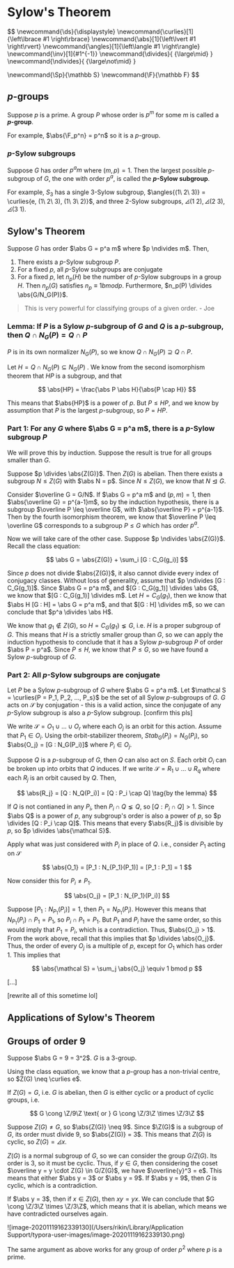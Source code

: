 # Sylow's Theorem

$$
\newcommand{\ds}{\displaystyle}
\newcommand{\curlies}[1]{\left\lbrace #1 \right\rbrace}
\newcommand{\abs}[1]{\left\lvert #1 \right\rvert}
\newcommand{\angles}[1]{\left\langle #1 \right\rangle}
\newcommand{\inv}[1]{#1^{-1}}
\newcommand{\divides}{ {\large\mid} }
\newcommand{\ndivides}{ {\large\not\mid} }

\newcommand{\Sp}{\mathbb S}
\newcommand{\F}{\mathbb F}
$$

## $p$-groups

Suppose $p$ is a prime. A group $P$ whose order is $p^m$ for some $m$ is called a **$p$-group**.

For example, $\abs{\F_p^n} = p^n$ so it is a $p$-group.

### $p$-Sylow subgroups

Suppose $G$ has order $p^a m$ where $(m, p) = 1$. Then the largest possible $p$-subgroup of $G$, the one with order $p^a$, is called the **$p$-Sylow subgroup**.

For example, $S_3$ has a single 3-Sylow subgroup, $\angles{(1\ 2\ 3)} = \curlies{e, (1\ 2\ 3), (1\ 3\ 2)}$, and three 2-Sylow subgroups, $\angles{(1\ 2)}, \angles{(2\ 3)}, \angles{(3\ 1)}$.

## Sylow's Theorem

Suppose $G$ has order $\abs G = p^a m$ where $p \ndivides m$. Then,

1. There exists a $p$-Sylow subgroup $P$.
2. For a fixed $p$, all $p$-Sylow subgroups are conjugate
3. For a fixed $p$, let $n_p(H)$ be the number of $p$-Sylow subgroups in a group $H$. Then $n_p(G)$ satisfies $n_p \equiv 1 bmod p$. Furthermore, $n_p(P) \divides \abs{G/N_G(P)}$.

> This is very powerful for classifying groups of a given order.
> \- Joe

### Lemma: If $P$ is a Sylow $p$-subgroup of $G$ and $Q$ is a $p$-subgroup, then $Q \cap N_G(P) = Q \cap P$

$P$ is in its own normalizer $N_G(P)$, so we know $Q \cap N_G(P) \supseteq Q \cap P$.

Let $H = Q \cap N_G(P) \subseteq N_G(P)$ . We know from the second isomorphism theorem that $HP$ is a subgroup, and that

$$
\abs{HP} = \frac{\abs P \abs H}{\abs{P \cap H}}
$$

This means that $\abs{HP}$ is a power of $p$. But $P \leq HP$, and we know by assumption that $P$ is the largest $p$-subgroup, so $P = HP$.

### Part 1: For any $G$ where $\abs G = p^a m$, there is a $p$-Sylow subgroup $P$

We will prove this by induction. Suppose the result is true for all groups smaller than $G$.

Suppose $p \divides \abs{Z(G)}$. Then $Z(G)$ is abelian. Then there exists a subgroup $N \leq Z(G)$ with $\abs N = p$. Since $N \leq Z(G)$, we know that $N \trianglelefteq G$.

Consider $\overline G = G/N$. If $\abs  G = p^a m$ and $(p, m) = 1$, then $\abs{\overline G} = p^{a-1}m$, so by the induction hypothesis, there is a subgroup $\overline P \leq \overline G$, with $\abs{\overline P} = p^{a-1}$. Then by the fourth isomorphism theorem, we know that $\overline P \leq \overline G$ corresponds to a subgroup $P \leq G$ which has order $p^a$.

Now we will take care of the other case. Suppose $p \ndivides \abs{Z(G)}$. Recall the class equation:

$$
\abs G = \abs{Z(G)} + \sum_i [G : C_G(g_i)]
$$

Since $p$ does not divide $\abs{Z(G)}$, it also cannot divide every index of conjugacy classes. Without loss of generality, assume that $p \ndivides [G : C_G(g_1)]$. Since $\abs G = p^a m$, and $[G : C_G(g_1)] \divides \abs G$, we know that $[G : C_G(g_1)] \divides m$. Let $H = C_G(g_1)$, then we know that $\abs H [G : H] = \abs G = p^a m$, and that $[G : H] \divides m$, so we can conclude that $p^a \divides \abs H$.

We know that $g_1 \notin Z(G)$, so $H = C_G(g_1) \lneq G$, i.e. $H$ is a proper subgroup of $G$. This means that $H$ is a strictly smaller group than $G$, so we can apply the induction hypothesis to conclude that it has a Sylow $p$-subgroup $P$ of order $\abs P = p^a$. Since $P \leq H$, we know that $P \leq G$, so we have found a Sylow $p$-subgroup of $G$.

### Part 2: All $p$-Sylow subgroups are conjugate

Let $P$ be a Sylow $p$-subgroup of $G$ where $\abs G = p^a m$. Let $\mathcal S = \curlies{P = P_1, P_2, ..., P_s}$ be the set of all Sylow $p$-subgroups of $G$. $G$ acts on $\mathcal S$ by conjugation - this is a valid action, since the conjugate of any $p$-Sylow subgroup is also a $p$-Sylow subgroup. [confirm this pls]

We write $\mathcal S = O_1 \cup ... \cup O_r$ where each $O_j$ is an orbit for this action. Assume that $P_1 \in O_i$. Using the orbit-stabilizer theorem, $Stab_G(P_i) = N_G(P_i)$, so $\abs{O_j} = [G : N_G(P_i)]$ where $P_i \in O_j$.

Suppose $Q$ is a $p$-subgroup of $G$, then $Q$ can also act on $S$. Each orbit $O_i$ can be broken up into orbits that $Q$ induces. If we write $\mathcal S = R_1 \cup ... \cup R_q$ where each $R_j$ is an orbit caused by $Q$. Then,

$$
\abs{R_j} = [Q : N_Q(P_i)] = [Q : P_i \cap Q] \tag{by the lemma}
$$

If $Q$ is not contianed in any $P_i$, then $P_i \cap Q \lneq Q$, so $[Q : P_i \cap Q] > 1$. Since $\abs Q$ is a power of $p$, any subgroup's order is also a power of $p$, so $p \divides [Q : P_i \cap Q]$. This means that every $\abs{R_j}$ is divisible by $p$, so $p \divides \abs{\mathcal S}$.

Apply what was just considered with $P_i$ in place of $Q$. i.e., consider $P_1$ acting on $\mathcal S$

$$
\abs{O_1} = [P_1 : N_{P_1}(P_1)] = [P_1 : P_1] = 1
$$

Now consider this for $P_i \neq P_1$.

$$
\abs{O_j} = [P_1 : N_{P_1}(P_i)]
$$

Suppose $[P_1 : N_{P_1}(P_i)] = 1$, then $P_1 = N_{P_1}(P_i)$. However this means that $N_{P_1}(P_i) \cap P_1 = P_1$, so $P_i \cap P_1 = P_1$. But $P_1$ and $P_i$ have the same order, so this would imply that $P_1 = P_i$, which is a contradiction. Thus, $\abs{O_j} > 1$. From the work above, recall that this implies that $p \divides \abs{O_j}$. Thus, the order of every $O_j$ is a multiple of $p$, except for $O_1$ which has order 1. This implies that

$$
\abs{\mathcal S} = \sum_j \abs{O_j} \equiv 1 bmod p
$$

[...]

[rewrite all of this sometime lol]

## Applications of Sylow's Theorem

## Groups of order 9

Suppose $\abs G = 9 = 3^2$. $G$ is a 3-group.

Using the class equation, we know that a $p$-group has a non-trivial centre, so $Z(G) \neq \curlies e$.

If $Z(G) = G$, i.e. $G$ is abelian, then $G$ is either cyclic or a product of cyclic groups, i.e.

$$
G \cong \Z/9\Z \text{ or } G \cong \Z/3\Z \times \Z/3\Z
$$

Suppose $Z(G) \neq G$, so $\abs{Z(G)} \neq 9$. Since $\Z(G)$ is a subgroup of $G$, its order must divide 9, so $\abs{Z(G)} = 3$. This means that $Z(G)$ is cyclic, so $Z(G) = \angles x$.

$Z(G)$ is a normal subgroup of $G$, so we can consider the group $G/Z(G)$. Its order is 3, so it must be cyclic. Thus, if $y \in G$, then considering the coset $\overline y = y \cdot Z(G) \in G/Z(G)$, we have $\overline{y}^3 = e$. This means that either $\abs y = 3$ or $\abs y = 9$.
If $\abs y = 9$, then $G$ is cyclic, which is a contradiction.

If $\abs y = 3$, then if $x \in Z(G)$, then $xy = yx$. We can conclude that $G \cong \Z/3\Z \times \Z/3\Z$, which means that it is abelian, which means we have contradicted ourselves again.

![image-20201119162339130](/Users/rikin/Library/Application Support/typora-user-images/image-20201119162339130.png)

The same argument as above works for any group of order $p^2$ where $p$ is a prime.